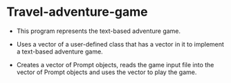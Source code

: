 # Travel-adventure-game

 * This program represents the text-based adventure game.
 
 * Uses a vector of a user-defined class that has a vector 
   in it to implement a text-based adventure game. 
 
  * Creates a vector of Prompt objects, reads the game input file into the vector of Prompt 
   objects and uses the vector to play the game.
